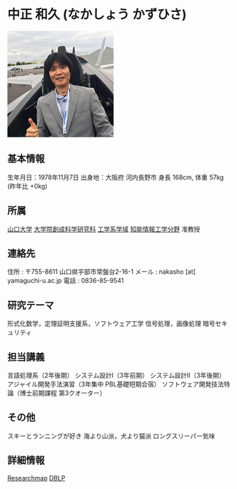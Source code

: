中正 和久 (なかしょう かずひさ)
======================
![](nakasho.jpg)

基本情報
---------------------
生年月日：1978年11月7日
出身地：大阪府 河内長野市
身長 168cm, 体重 57kg (昨年比 +0kg)

所属
---------------------
[山口大学](http://www.yamaguchi-u.ac.jp/) [大学院創成科学研究科](http://www.gsti.yamaguchi-u.ac.jp/) [工学系学域](http://www.eng.yamaguchi-u.ac.jp/) [知能情報工学分野](http://www.csse.yamaguchi-u.ac.jp/) 准教授

連絡先
----------------------
住所 : 〒755-8611 山口県宇部市常盤台2-16-1
メール :  nakasho [at] yamaguchi-u.ac.jp
電話 : 0836-85-9541

研究テーマ
----------------------
形式化数学，定理証明支援系，ソフトウェア工学
信号処理，画像処理
暗号セキュリティ

担当講義
----------------------
言語処理系（2年後期）
システム設計I（3年前期）
システム設計II（3年後期）
アジャイル開発手法演習（3年集中 PBL基礎短期合宿）
ソフトウェア開発技法特論（博士前期課程 第3クオーター）

その他
----------------------
スキーとランニングが好き
海より山派，犬より猫派
ロングスリーパー気味

詳細情報
----------------------
[Researchmap](https://researchmap.jp/kazuhisa.nakasho)
[DBLP](http://dblp.uni-trier.de/pers/hd/n/Nakasho:Kazuhisa)
